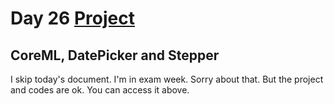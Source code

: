 # Day 26 <a href="https://github.com/devmehmetates/365-day-of-code/tree/main/SwiftUI/Projects/BetterRest/BetterRest"> Project </a>

## CoreML, DatePicker and Stepper

I skip today's document. I'm in exam week. Sorry about that. But the project and codes are ok. You can access it above.
